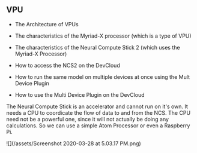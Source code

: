## VPU

* The Architecture of VPUs

* The characteristics of the Myriad-X processor \(which is a type of VPU\)
* The characteristics of the Neural Compute Stick 2 \(which uses the Myriad-X Processor\)
* How to access the NCS2 on the DevCloud
* How to run the same model on multiple devices at once using the Mult Device Plugin
* How to use the Multi Device Plugin on the DevCloud



The Neural Compute Stick is an accelerator and cannot run on it's own. It needs a CPU to coordicate the flow of data to and from the NCS. The CPU need not be a powerful one, since it will not actually be doing any calculations. So we can use a simple Atom Processor or even a Raspberry Pi.

![](/assets/Screenshot 2020-03-28 at 5.03.17 PM.png)

